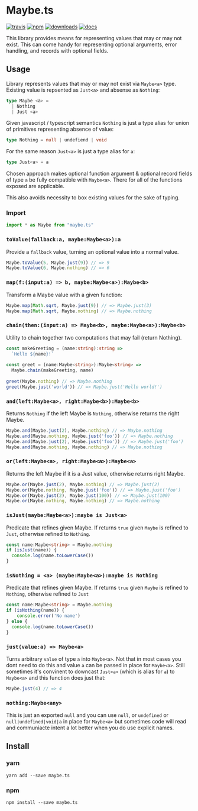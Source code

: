 # Maybe.ts
[![travis][travis-image]][travis-url]
[![npm][npm-image]][npm-url]
[![downloads][downloads-image]][downloads-url]
[![docs][docs-image]][docs-url]

This library provides means for representing values that may or may not exist.
This can come handy for representing optional arguments, error handling, and
records with optional fields.

## Usage

Library represents values that may or may not exist via `Maybe<a>` type.
Existing value is repsented as `Just<a>` and absense as `Nothing`:

```ts
type Maybe <a> =
  | Nothing
  | Just <a>
```

Given javascript / typescript semantics `Nothing` is just a type alias for union
of primitives representing absence of value:

```ts
type Nothing = null | undefiend | void
```

For the same reason `Just<a>` is just a type alias for `a`:

```ts
type Just<a> = a
``` 

Chosen approach makes optional function argument & optional record fields of
type `a` be fully compatible with `Maybe<a>`. There for all of the functions
exposed are applicable.

This also avoids necessity to box existing values for the sake of typing.


### Import

```ts
import * as Maybe from "maybe.ts"
```

### `toValue(fallback:a, maybe:Maybe<a>):a`

Provide a `fallback` value, turning an optional value into a normal value.

```ts
Maybe.toValue(5, Maybe.just(9)) // => 9
Maybe.toValue(6, Maybe.nothing) // => 6
```

### `map(f:(input:a) => b, maybe:Maybe<a>):Maybe<b>`

Transform a Maybe value with a given function:
 
```ts
Maybe.map(Math.sqrt, Maybe.just(9)) // => Maybe.just(3)
Maybe.map(Math.sqrt, Maybe.nothing) // => Maybe.nothing
```

### `chain(then:(input:a) => Maybe<b>, maybe:Maybe<a>):Maybe<b>`

Utility to chain together two computations that may fail (return Nothing).

```ts
const makeGreeting = (name:string):string =>
  `Hello ${name}!`
 
const greet = (name:Maybe<string>):Maybe<string> =>
  Maybe.chain(makeGreeting, name)
 
greet(Maybe.nothing) // => Maybe.nothing
greet(Maybe.just('world')) // => Maybe.just('Hello world!')
```

### `and(left:Maybe<a>, right:Maybe<b>):Maybe<b>`

Returns `Nothing` if the left Maybe is `Nothing`, otherwise returns the
right Maybe.

```ts
Maybe.and(Maybe.just(2), Maybe.nothing) // => Maybe.nothing
Maybe.and(Maybe.nothing, Maybe.just('foo')) // => Maybe.nothing
Maybe.and(Maybe.just(2), Maybe.just('foo')) // => Maybe.just('foo')
Maybe.and(Maybe.nothing, Maybe.nothing) // => Maybe.nothing
```

### `or(left:Maybe<a>, right:Maybe<a>):Maybe<a>`

Returns the left Maybe if it is a Just value, otherwise returns right Maybe.

```ts
Maybe.or(Maybe.just(2), Maybe.nothing) // => Maybe.just(2)
Maybe.or(Maybe.nothing, Maybe.just('foo')) // => Maybe.just('foo')
Maybe.or(Maybe.just(2), Maybe.just(100)) // => Maybe.just(100)
Maybe.or(Maybe.nothing, Maybe.nothing) // => Maybe.nothing
```

### `isJust(maybe:Maybe<a>):maybe is Just<a>`

Predicate that refines given Maybe. If returns `true` given `Maybe` is
refined to `Just`, otherwise refined to `Nothing`.

```ts
const name:Maybe<string> = Maybe.nothing
if (isJust(name)) {
  console.log(name.toLowerCase())
}
```

### `isNothing = <a> (maybe:Maybe<a>):maybe is Nothing`

Predicate that refines given Maybe. If returns `true` given `Maybe` is
 refined to `Nothing`, otherwise refined to `Just`

```ts
const name:Maybe<string> = Maybe.nothing
if (isNothing(name)) {
    console.error('No name')
} else {
  console.log(name.toLowerCase())
}
```

### `just(value:a) => Maybe<a>`

Turns arbitrary `value` of type `a` into `Maybe<a>`. Not that in most cases you dont need to do this and value `a` can be passed in place for `Maybe<a>`. Still sometimes it's convinent to downcast `Just<a>` (which is alias for `a`) to `Maybe<a>` and this function does just that:

```ts
Maybe.just(4) // => 4
```

### `nothing:Maybe<any>`

This is just an exported `null` and you can use `null`, or `undefined` or `null|undefined|void|a` in place for `Maybe<a>` but sometimes code will read and communiacte intent a lot better when you do use explicit names.


## Install

### yarn

    yarn add --save maybe.ts

### npm

    npm install --save maybe.ts


[travis-image]: https://travis-ci.org/Gozala/maybe.ts.svg?branch=master
[travis-url]: https://travis-ci.org/Gozala/maybe.ts
[npm-image]: https://img.shields.io/npm/v/maybe.ts.svg
[npm-url]: https://npmjs.org/package/maybe.ts
[downloads-image]: https://img.shields.io/npm/dm/maybe.ts.svg
[downloads-url]: https://npmjs.org/package/maybe.ts
[docs-image]:https://img.shields.io/badge/typedoc-latest-ff69b4.svg?style=flat
[docs-url]:https://Gozala.github.io/maybe.ts/